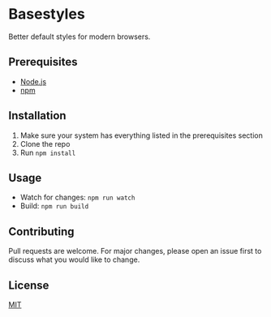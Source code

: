 # Basestyles

Better default styles for modern browsers.

## Prerequisites

- [Node.js](https://nodejs.org)
- [npm](https://www.npmjs.com)

## Installation

1. Make sure your system has everything listed in the prerequisites section
2. Clone the repo
3. Run `npm install`

## Usage

- Watch for changes: `npm run watch`
- Build: `npm run build`

## Contributing
Pull requests are welcome. For major changes, please open an issue first to discuss what you would like to change.

## License
[MIT](https://choosealicense.com/licenses/mit/)
